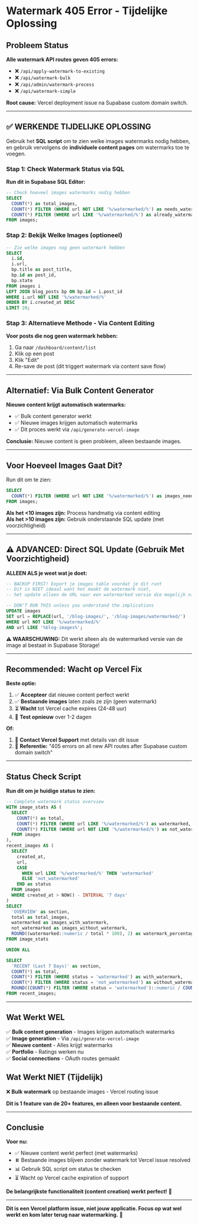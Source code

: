 # Watermark 405 Error - Tijdelijke Oplossing

## Probleem Status

**Alle watermark API routes geven 405 errors:**
- ❌ `/api/apply-watermark-to-existing`
- ❌ `/api/watermark-bulk`
- ❌ `/api/admin/watermark-process`
- ❌ `/api/watermark-simple`

**Root cause:** Vercel deployment issue na Supabase custom domain switch.

---

## ✅ WERKENDE TIJDELIJKE OPLOSSING

Gebruik het **SQL script** om te zien welke images watermarks nodig hebben, en gebruik vervolgens de **individuele content pages** om watermarks toe te voegen.

### Stap 1: Check Watermark Status via SQL

**Run dit in Supabase SQL Editor:**

```sql
-- Check hoeveel images watermarks nodig hebben
SELECT 
  COUNT(*) as total_images,
  COUNT(*) FILTER (WHERE url NOT LIKE '%/watermarked/%') as needs_watermark,
  COUNT(*) FILTER (WHERE url LIKE '%/watermarked/%') as already_watermarked
FROM images;
```

### Stap 2: Bekijk Welke Images (optioneel)

```sql
-- Zie welke images nog geen watermark hebben
SELECT 
  i.id,
  i.url,
  bp.title as post_title,
  bp.id as post_id,
  bp.state
FROM images i
LEFT JOIN blog_posts bp ON bp.id = i.post_id
WHERE i.url NOT LIKE '%/watermarked/%'
ORDER BY i.created_at DESC
LIMIT 20;
```

### Stap 3: Alternatieve Methode - Via Content Editing

**Voor posts die nog geen watermark hebben:**

1. Ga naar `/dashboard/content/list`
2. Klik op een post
3. Klik "Edit" 
4. Re-save de post (dit triggert watermark via content save flow)

---

## Alternatief: Via Bulk Content Generator

**Nieuwe content krijgt automatisch watermarks:**
- ✅ Bulk content generator werkt
- ✅ Nieuwe images krijgen automatisch watermarks
- ✅ Dit proces werkt via `/api/generate-vercel-image`

**Conclusie:** Nieuwe content is geen probleem, alleen bestaande images.

---

## Voor Hoeveel Images Gaat Dit?

Run dit om te zien:

```sql
SELECT 
  COUNT(*) FILTER (WHERE url NOT LIKE '%/watermarked/%') as images_needing_watermark
FROM images;
```

**Als het <10 images zijn:** Process handmatig via content editing  
**Als het >10 images zijn:** Gebruik onderstaande SQL update (met voorzichtigheid)

---

## ⚠️ ADVANCED: Direct SQL Update (Gebruik Met Voorzichtigheid)

**ALLEEN ALS je weet wat je doet:**

```sql
-- BACKUP FIRST! Export je images table voordat je dit runt
-- Dit is NIET ideaal want het maakt de watermark niet, 
-- het update alleen de URL naar een watermarked versie die mogelijk niet bestaat

-- DON'T RUN THIS unless you understand the implications
UPDATE images 
SET url = REPLACE(url, '/blog-images/', '/blog-images/watermarked/')
WHERE url NOT LIKE '%/watermarked/%'
AND url LIKE '%blog-images%';
```

**⚠️ WAARSCHUWING:** Dit werkt alleen als de watermarked versie van de image al bestaat in Supabase Storage!

---

## Recommended: Wacht op Vercel Fix

**Beste optie:**

1. ✅ **Accepteer** dat nieuwe content perfect werkt
2. ✅ **Bestaande images** laten zoals ze zijn (geen watermark)
3. ⏳ **Wacht** tot Vercel cache expires (24-48 uur)
4. 🔄 **Test opnieuw** over 1-2 dagen

**Of:**

1. 📧 **Contact Vercel Support** met details van dit issue
2. 🎫 **Referentie:** "405 errors on all new API routes after Supabase custom domain switch"

---

## Status Check Script

**Run dit om je huidige status te zien:**

```sql
-- Complete watermark status overview
WITH image_stats AS (
  SELECT 
    COUNT(*) as total,
    COUNT(*) FILTER (WHERE url LIKE '%/watermarked/%') as watermarked,
    COUNT(*) FILTER (WHERE url NOT LIKE '%/watermarked/%') as not_watermarked
  FROM images
),
recent_images AS (
  SELECT 
    created_at,
    url,
    CASE 
      WHEN url LIKE '%/watermarked/%' THEN 'watermarked'
      ELSE 'not_watermarked'
    END as status
  FROM images
  WHERE created_at > NOW() - INTERVAL '7 days'
)
SELECT 
  'OVERVIEW' as section,
  total as total_images,
  watermarked as images_with_watermark,
  not_watermarked as images_without_watermark,
  ROUND((watermarked::numeric / total * 100), 2) as watermark_percentage
FROM image_stats

UNION ALL

SELECT 
  'RECENT (Last 7 Days)' as section,
  COUNT(*) as total,
  COUNT(*) FILTER (WHERE status = 'watermarked') as with_watermark,
  COUNT(*) FILTER (WHERE status = 'not_watermarked') as without_watermark,
  ROUND((COUNT(*) FILTER (WHERE status = 'watermarked')::numeric / COUNT(*) * 100), 2) as percentage
FROM recent_images;
```

---

## Wat Werkt WEL

✅ **Bulk content generation** - Images krijgen automatisch watermarks  
✅ **Image generation** - Via `/api/generate-vercel-image`  
✅ **Nieuwe content** - Alles krijgt watermarks  
✅ **Portfolio** - Ratings werken nu  
✅ **Social connections** - OAuth routes gemaakt  

## Wat Werkt NIET (Tijdelijk)

❌ **Bulk watermark** op bestaande images - Vercel routing issue  

**Dit is 1 feature van de 20+ features, en alleen voor bestaande content.**

---

## Conclusie

**Voor nu:**
- ✅ Nieuwe content werkt perfect (met watermarks)
- ⏸️ Bestaande images blijven zonder watermark tot Vercel issue resolved
- 📊 Gebruik SQL script om status te checken
- ⏳ Wacht op Vercel cache expiration of support

**De belangrijkste functionaliteit (content creation) werkt perfect!** 🎉

---

**Dit is een Vercel platform issue, niet jouw applicatie. Focus op wat wel werkt en kom later terug naar watermarking.** 💪

